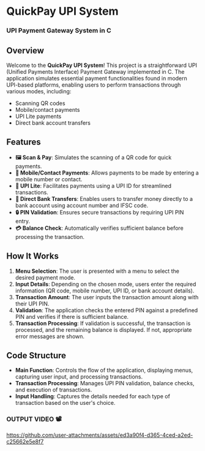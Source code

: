 # QuickPay UPI System

### UPI Payment Gateway System in C

## Overview
Welcome to the **QuickPay UPI System**! This project is a straightforward UPI (Unified Payments Interface) Payment Gateway implemented in C. The application simulates essential payment functionalities found in modern UPI-based platforms, enabling users to perform transactions through various modes, including:

- Scanning QR codes
- Mobile/contact payments
- UPI Lite payments
- Direct bank account transfers

## Features
- **🖼️ Scan & Pay**: Simulates the scanning of a QR code for quick payments.
- **📱 Mobile/Contact Payments**: Allows payments to be made by entering a mobile number or contact.
- **🔗 UPI Lite**: Facilitates payments using a UPI ID for streamlined transactions.
- **🏦 Direct Bank Transfers**: Enables users to transfer money directly to a bank account using account number and IFSC code.
- **🔒 PIN Validation**: Ensures secure transactions by requiring UPI PIN entry.
- **💳 Balance Check**: Automatically verifies sufficient balance before processing the transaction.

## How It Works
1. **Menu Selection**: The user is presented with a menu to select the desired payment mode.
2. **Input Details**: Depending on the chosen mode, users enter the required information (QR code, mobile number, UPI ID, or bank account details).
3. **Transaction Amount**: The user inputs the transaction amount along with their UPI PIN.
4. **Validation**: The application checks the entered PIN against a predefined PIN and verifies if there is sufficient balance.
5. **Transaction Processing**: If validation is successful, the transaction is processed, and the remaining balance is displayed. If not, appropriate error messages are shown.

## Code Structure
- **Main Function**: Controls the flow of the application, displaying menus, capturing user input, and processing transactions.
- **Transaction Processing**: Manages UPI PIN validation, balance checks, and execution of transactions.
- **Input Handling**: Captures the details needed for each type of transaction based on the user's choice.


### OUTPUT VIDEO 📽

https://github.com/user-attachments/assets/ed3a90f4-d365-4ced-a2ed-c25662e5e8f7



